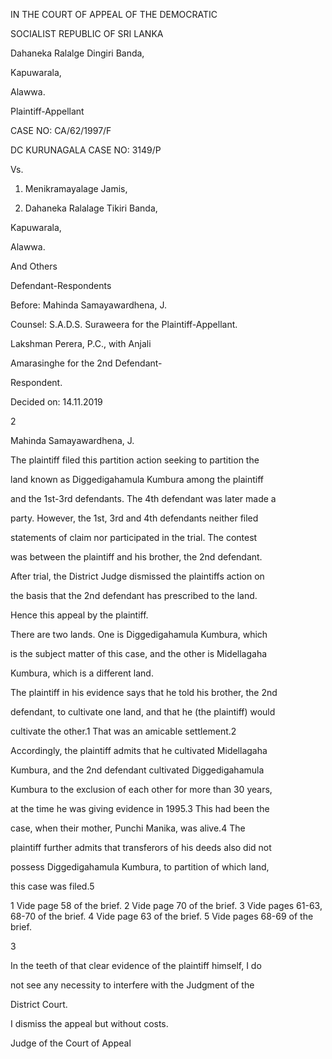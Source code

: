 IN THE COURT OF APPEAL OF THE DEMOCRATIC

SOCIALIST REPUBLIC OF SRI LANKA

Dahaneka Ralalge Dingiri Banda,

Kapuwarala,

Alawwa.

Plaintiff-Appellant

CASE NO: CA/62/1997/F

DC KURUNAGALA CASE NO: 3149/P

Vs.

1. Menikramayalage Jamis,

2. Dahaneka Ralalage Tikiri Banda,

Kapuwarala,

Alawwa.

And Others

Defendant-Respondents

Before: Mahinda Samayawardhena, J.

Counsel: S.A.D.S. Suraweera for the Plaintiff-Appellant.

Lakshman Perera, P.C., with Anjali

Amarasinghe for the 2nd Defendant-

Respondent.

Decided on: 14.11.2019

2

Mahinda Samayawardhena, J.

The plaintiff filed this partition action seeking to partition the

land known as Diggedigahamula Kumbura among the plaintiff

and the 1st-3rd defendants. The 4th defendant was later made a

party. However, the 1st, 3rd and 4th defendants neither filed

statements of claim nor participated in the trial. The contest

was between the plaintiff and his brother, the 2nd defendant.

After trial, the District Judge dismissed the plaintiffs action on

the basis that the 2nd defendant has prescribed to the land.

Hence this appeal by the plaintiff.

There are two lands. One is Diggedigahamula Kumbura, which

is the subject matter of this case, and the other is Midellagaha

Kumbura, which is a different land.

The plaintiff in his evidence says that he told his brother, the 2nd

defendant, to cultivate one land, and that he (the plaintiff) would

cultivate the other.1 That was an amicable settlement.2

Accordingly, the plaintiff admits that he cultivated Midellagaha

Kumbura, and the 2nd defendant cultivated Diggedigahamula

Kumbura to the exclusion of each other for more than 30 years,

at the time he was giving evidence in 1995.3 This had been the

case, when their mother, Punchi Manika, was alive.4 The

plaintiff further admits that transferors of his deeds also did not

possess Diggedigahamula Kumbura, to partition of which land,

this case was filed.5

1 Vide page 58 of the brief. 2 Vide page 70 of the brief. 3 Vide pages 61-63, 68-70 of the brief. 4 Vide page 63 of the brief. 5 Vide pages 68-69 of the brief.

3

In the teeth of that clear evidence of the plaintiff himself, I do

not see any necessity to interfere with the Judgment of the

District Court.

I dismiss the appeal but without costs.

Judge of the Court of Appeal